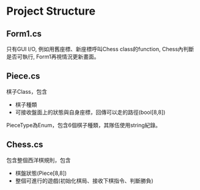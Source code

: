 # Project Structure

## Form1.cs
只有GUI I/O, 例如用舊座標、新座標呼叫Chess class的function, Chess內判斷是否可執行, Form1再視情況更新畫面。

## Piece.cs
棋子Class，包含
* 棋子種類
* 可接收盤面上的狀態與自身座標，回傳可以走的路徑(bool[8,8])

PieceType為Enum，包含6個棋子種類，其隊伍使用string紀錄。

## Chess.cs
包含整個西洋棋規則，包含
* 棋盤狀態(Piece[8,8])
* 整個可進行的遊戲(初始化棋局、接收下棋指令、判斷勝負)
